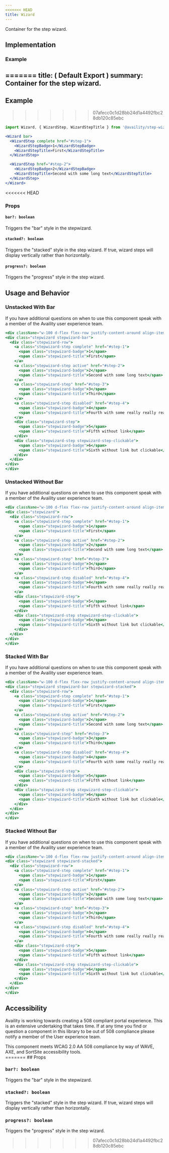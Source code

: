 ```yaml
---
<<<<<<< HEAD
title: Wizard 
---
```


Container for the step wizard.

## Implementation

### Example
=======
title: <Wizard /> ( Default Export )
summary: Container for the step wizard.
---

## Example
>>>>>>> 07afecc0c1d28bb24d1a4492fbc28db120c85ebc

```jsx live=true viewCode=true
import Wizard, { WizardStep, WizardStepTitle } from '@availity/step-wizard';

<Wizard bar>
  <WizardStep complete href="#step-1">
    <WizardStepBadge>1</WizardStepBadge>
    <WizardStepTitle>First</WizardStepTitle>
  </WizardStep>

  <WizardStep href="#step-2">
    <WizardStepBadge>2</WizardStepBadge>
    <WizardStepTitle>Second with some long text</WizardStepTitle>
  </WizardStep>
</Wizard>
```

<<<<<<< HEAD
### Props

#### `bar?: boolean`
Triggers the "bar" style in the stepwizard.

#### `stacked?: boolean`
Triggers the "stacked" style in the step wizard. If true, wizard steps will display vertically rather than horizontally.

#### `progress?: boolean`
Triggers the "progress" style in the step wizard.


## Usage and Behavior

### Unstacked With Bar

<div class="disclaimer">
  If you have additional questions on when to use this component speak with a member of the Availity user experience team.
</div>

```jsx live=true viewCode=false
<div className="w-100 d-flex flex-row justify-content-around align-items-center">
<div class="stepwizard stepwizard-bar">
  <div class="stepwizard-row">
    <a class="stepwizard-step complete" href="#step-1">
      <span class="stepwizard-badge">1</span>
      <span class="stepwizard-title">First</span>
    </a>
    <a class="stepwizard-step active" href="#step-2">
      <span class="stepwizard-badge">2</span>
      <span class="stepwizard-title">Second with some long text</span>
    </a>
    <a class="stepwizard-step" href="#step-3">
      <span class="stepwizard-badge">3</span>
      <span class="stepwizard-title">Third</span>
    </a>
    <a class="stepwizard-step disabled" href="#step-4">
      <span class="stepwizard-badge">4</span>
      <span class="stepwizard-title">Fourth with some really really really long text</span>
    </a>
    <div class="stepwizard-step">
      <span class="stepwizard-badge">5</span>
      <span class="stepwizard-title">Fifth without link</span>
    </div>
    <div class="stepwizard-step stepwizard-step-clickable">
      <span class="stepwizard-badge">6</span>
      <span class="stepwizard-title">Sixth without link but clickable</span>
    </div>
  </div>
</div>
</div>
```

### Unstacked Without Bar

<div class="disclaimer">
  If you have additional questions on when to use this component speak with a member of the Availity user experience team.
</div>

```jsx live=true viewCode=false
<div className="w-100 d-flex flex-row justify-content-around align-items-center">
<div class="stepwizard">
  <div class="stepwizard-row">
    <a class="stepwizard-step complete" href="#step-1">
      <span class="stepwizard-badge">1</span>
      <span class="stepwizard-title">First</span>
    </a>
    <a class="stepwizard-step active" href="#step-2">
      <span class="stepwizard-badge">2</span>
      <span class="stepwizard-title">Second with some long text</span>
    </a>
    <a class="stepwizard-step" href="#step-3">
      <span class="stepwizard-badge">3</span>
      <span class="stepwizard-title">Third</span>
    </a>
    <a class="stepwizard-step disabled" href="#step-4">
      <span class="stepwizard-badge">4</span>
      <span class="stepwizard-title">Fourth with some really really really long text</span>
    </a>
    <div class="stepwizard-step">
      <span class="stepwizard-badge">5</span>
      <span class="stepwizard-title">Fifth without link</span>
    </div>
    <div class="stepwizard-step stepwizard-step-clickable">
      <span class="stepwizard-badge">6</span>
      <span class="stepwizard-title">Sixth without link but clickable</span>
    </div>
  </div>
</div>
</div>
```

### Stacked With Bar

<div class="disclaimer">
  If you have additional questions on when to use this component speak with a member of the Availity user experience team.
</div>

```jsx live=true viewCode=false
<div className="w-100 d-flex flex-row justify-content-around align-items-center">
<div class="stepwizard stepwizard-bar stepwizard-stacked">
  <div class="stepwizard-row">
    <a class="stepwizard-step complete" href="#step-1">
      <span class="stepwizard-badge">1</span>
      <span class="stepwizard-title">First</span>
    </a>
    <a class="stepwizard-step active" href="#step-2">
      <span class="stepwizard-badge">2</span>
      <span class="stepwizard-title">Second with some long text</span>
    </a>
    <a class="stepwizard-step" href="#step-3">
      <span class="stepwizard-badge">3</span>
      <span class="stepwizard-title">Third</span>
    </a>
    <a class="stepwizard-step disabled" href="#step-4">
      <span class="stepwizard-badge">4</span>
      <span class="stepwizard-title">Fourth with some really really really long text</span>
    </a>
    <div class="stepwizard-step">
      <span class="stepwizard-badge">5</span>
      <span class="stepwizard-title">Fifth without link</span>
    </div>
    <div class="stepwizard-step stepwizard-step-clickable">
      <span class="stepwizard-badge">6</span>
      <span class="stepwizard-title">Sixth without link but clickable</span>
    </div>
  </div>
</div>
</div>
```

### Stacked Without Bar

<div class="disclaimer">
  If you have additional questions on when to use this component speak with a member of the Availity user experience team.
</div>

```jsx live=true viewCode=false
<div className="w-100 d-flex flex-row justify-content-around align-items-center">
<div class="stepwizard stepwizard-stacked">
  <div class="stepwizard-row">
    <a class="stepwizard-step complete" href="#step-1">
      <span class="stepwizard-badge">1</span>
      <span class="stepwizard-title">First</span>
    </a>
    <a class="stepwizard-step active" href="#step-2">
      <span class="stepwizard-badge">2</span>
      <span class="stepwizard-title">Second with some long text</span>
    </a>
    <a class="stepwizard-step" href="#step-3">
      <span class="stepwizard-badge">3</span>
      <span class="stepwizard-title">Third</span>
    </a>
    <a class="stepwizard-step disabled" href="#step-4">
      <span class="stepwizard-badge">4</span>
      <span class="stepwizard-title">Fourth with some really really really long text</span>
    </a>
    <div class="stepwizard-step">
      <span class="stepwizard-badge">5</span>
      <span class="stepwizard-title">Fifth without link</span>
    </div>
    <div class="stepwizard-step stepwizard-step-clickable">
      <span class="stepwizard-badge">6</span>
      <span class="stepwizard-title">Sixth without link but clickable</span>
    </div>
  </div>
</div>
</div>
```


##  Accessibility

Availity is working towards creating a 508 compliant portal experience. This is an extensive undertaking that takes time. 
If at any time you find or question a component in this library to be out of 508 compliance please notify a member of the
User experience team.

<div class="disclaimer">
  This component meets WCAG 2.0 AA 508 compliance by way of WAVE, AXE, and SortSite accessibility tools.
</div>
=======
## Props

### `bar?: boolean`

Triggers the "bar" style in the stepwizard.

### `stacked?: boolean`

Triggers the "stacked" style in the step wizard. If true, wizard steps will display vertically rather than horizontally.

### `progress?: boolean`

Triggers the "progress" style in the step wizard.
>>>>>>> 07afecc0c1d28bb24d1a4492fbc28db120c85ebc
